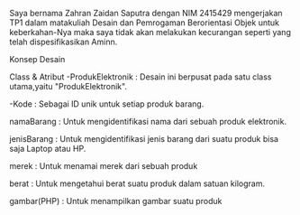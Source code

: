 Saya bernama Zahran Zaidan Saputra dengan NIM 2415429 mengerjakan TP1 dalam matakuliah Desain dan Pemrogaman Berorientasi Objek untuk keberkahan-Nya maka saya tidak akan melakukan kecurangan seperti yang telah dispesifikasikan Aminn.

Konsep Desain

Class & Atribut
-ProdukElektronik  : Desain ini berpusat pada satu class utama,yaitu "ProdukElektronik".

-Kode              : Sebagai ID unik untuk setiap produk barang.

namaBarang        : Untuk mengidentifikasi nama dari sebuah produk elektronik.

jenisBarang       : Untuk mengidentifikasi jenis barang dari suatu produk bisa saja Laptop atau HP.

merek             : Untuk menamai merek dari sebuah produk

berat             : Untuk mengetahui berat suatu produk dalam satuan kilogram.

gambar(PHP)       : Untuk menampilkan gambar suatu produk

